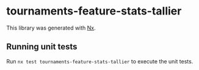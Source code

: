 # tournaments-feature-stats-tallier

This library was generated with [Nx](https://nx.dev).

## Running unit tests

Run `nx test tournaments-feature-stats-tallier` to execute the unit tests.
